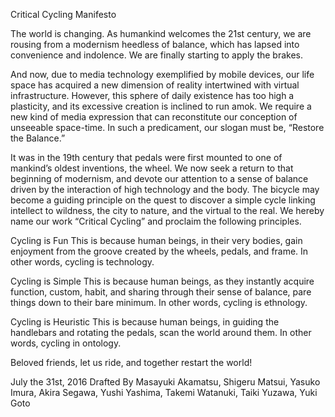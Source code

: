 Critical Cycling Manifesto

The world is changing. As humankind welcomes the 21st century, we are rousing from a modernism heedless of balance, which has lapsed into convenience and indolence. We are finally starting to apply the brakes.  

And now, due to media technology exemplified by mobile devices, our life space has acquired a new dimension of reality intertwined with virtual infrastructure. 
However, this sphere of daily existence has too high a plasticity, and its excessive creation is inclined to run amok. We require a new kind of media expression that can reconstitute our conception of unseeable space-time. In such a predicament, our slogan must be, “Restore the Balance.”

It was in the 19th century that pedals were first mounted to one of mankind’s oldest inventions, the wheel. We now seek a return to that beginning of modernism, and devote our attention to a sense of balance driven by the interaction of high technology and the body. The bicycle may become a guiding principle on the quest to discover a simple cycle linking intellect to wildness, the city to nature, and the virtual to the real. We hereby name our work “Critical Cycling” and proclaim the following principles.  

Cycling is Fun
This is because human beings, in their very bodies, gain enjoyment from the groove created by the wheels, pedals, and frame. In other words, cycling is technology.

Cycling is Simple
This is because human beings, as they instantly acquire function, custom, habit, and sharing through their sense of balance, pare things down to their bare minimum. In other words, cycling is ethnology.

Cycling is Heuristic
This is because human beings, in guiding the handlebars and rotating the pedals, scan the world around them. In other words, cycling in ontology.  

Beloved friends, let us ride, and together restart the world!

July the 31st, 2016
Drafted By Masayuki Akamatsu, Shigeru Matsui, Yasuko Imura, Akira Segawa, Yushi Yashima, Takemi Watanuki, Taiki Yuzawa, Yuki Goto
